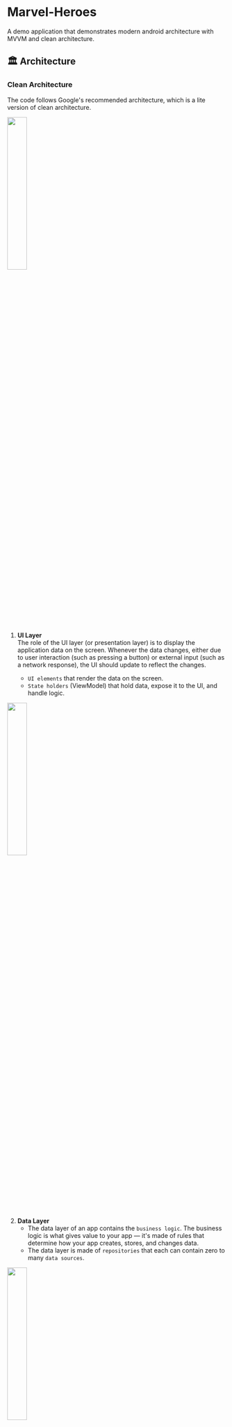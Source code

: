 # Marvel-Heroes
A demo application that demonstrates modern android architecture with MVVM and clean architecture.

## 🏛 Architecture
### Clean Architecture
The code follows Google's recommended architecture, which is a lite version of clean architecture.

<img src="https://github.com/ahmed-tarek-bs/Marvel-Heroes/assets/95565538/979a4390-9355-4d72-97f6-8e89a9aa2356" width="30%" height="30%">

1. **UI Layer** <br/>
The role of the UI layer (or presentation layer) is to display the application data on the screen. Whenever the data changes, either due to user interaction (such as pressing a button) or external input (such as a network response), the UI should update to reflect the changes.

    - `UI elements` that render the data on the screen. 
    -  `State holders` (ViewModel) that hold data, expose it to the UI, and handle logic.

<img src="https://github.com/ahmed-tarek-bs/Marvel-Heroes/assets/95565538/cc6d7d83-ccd2-4e5c-804c-198a3d102ddd" width="30%" height="30%">

2. **Data Layer** <br/>
    - The data layer of an app contains the `business logic`. The business logic is what gives value to your app — it's made of rules that determine how your app creates, stores, and changes data.
    - The data layer is made of `repositories` that each can contain zero to many `data sources`.

<img src="https://github.com/ahmed-tarek-bs/Marvel-Heroes/assets/95565538/08e236a9-67b5-4e2d-ba58-194eea335468" width="30%" height="30%">

3. **Domain Layer** <br/>
    - The domain layer is responsible for encapsulating complex business logic, or simple business logic that is `reused` by multiple ViewModels.
    - It contains useCases, business models, and repositories interfaces.

<img src="https://github.com/ahmed-tarek-bs/Marvel-Heroes/assets/95565538/3b06cd88-e5bf-407d-89ec-fa43225aacd1" width="30%" height="30%">

  - The domain layer includes interfaces for repositories, so UI layer is restricted to accessing only the domain layer.

<img src="https://github.com/ahmed-tarek-bs/Marvel-Heroes/assets/95565538/b911976b-d024-48f7-9bd0-2211906c8536" width="30%" height="30%">

  - The data models that you want to expose from the repositories might be a subset of the information that you get from the different data sources.
  - It's a good practice to separate model classes and have your repositories expose only the data that the other layers of the hierarchy require.
  - Separating model classes is beneficial in the following ways:
    - It saves app memory by reducing the data to only what's needed.
    - It adapts external data types to data types used by your app—for example, your app might use a different data type to represent dates.
    - It provides better separation of concerns—for example, members of a large team could work individually on the network and UI layers of a feature if the model class is defined beforehand.
